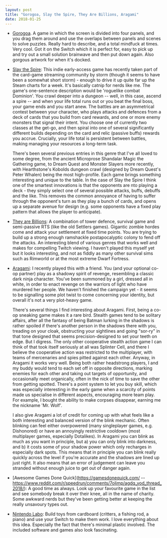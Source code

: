 ```yaml
---
layout: post
title: "Gorogoa, Slay the Spire, They Are Billions, Aragami"
date: 2018-01-25
---
```

- [Gorogoa](https://www.rockpapershotgun.com/2018/01/22/gorogoa-puzzle-design/). A game in which the screen is divided into four panels, and you drag them around and use the overlaps between panels and scenes to solve puzzles. Really hard to describe, and a total mindfuck at times. Very cool. Got it on the Switch which it is perfect for, easy to pick up and try out a small solution brainwave and then put down again. Also gorgous artwork for when it's docked.

- [Slay the Spire](https://steamcommunity.com/app/646570): This indie early-access game has recently taken part of the card-game streaming community by storm (though it seems to have been a somewhat short storm) - enough to drive it up quite far up the Steam charts for a week. It's basically catnip for nerds like me. The game's one-sentence description would be 'roguelike combat Dominion'. You crawl deeper into a dungeon -- well, in this case, ascend a spire -- and when your life total runs out or you beat the final boss, your game ends and you start anew. The battles are an asymmetrical contest between your character, who plays attacks and defences from a deck of cards that you build from card rewards, and one or more enemy monsters that signal their intent. You choose one of currently two classes at the get-go, and then spiral into one of several significantly different builds depending on the card and relic (passive buffs) rewards you accrue. Crucially, your life total is persistent between battles, making managing your resources a long-term task.

    There's been several previous entries in this genre that I've all loved to some degree, from the ancient Microprose Shandalar Magic the Gathering game, to Dream Quest and Monster Slayers more recently, with Hearthstone's Kobolds dungeon crawl (designed by Dream Quest's Peter Whalen) being the most high-profile. Each game brings something interesting and unique to the table. In the case of Slay the Spire I think one of the smartest innovations is that the opponents are nto playing a deck - they simply select one of several possible attacks, buffs, debuffs and the like. This removes the common annoyance of having to suffer through the opponent's turn as they play a bunch of cards, and opens up a separate avenue for design (e.g. some opponents have a fixed play pattern that allows the player to anticipate).

- [They are Billions](http://www.pcgamer.com/how-zombie-plague-rts-they-are-billions-went-viral/):
A combination of tower defence, survival game and semi-passive RTS (like the old Settlers games). Gigantic zombie hordes come and attack your settlement at fixed time points. You are trying to build up a strong enough ramshackle postapocalyptic colony to fend off the attacks. An interesting blend of various genres that works well and makes for compelling Twitch viewing. I haven't played this myself yet but it looks interesting, and not as fiddly as many other survival sims such as Rimworld or at the most extreme Dwarf Fortress.

- [Aragami](http://store.steampowered.com/app/280160/Aragami/): I recently played this with a friend. You (and your optional co-op partner) play as a shadowy spirit of revenge, resembling a classic dark ninja character. You've been summoned by a girl, dressed all in white, in order to enact revenge on the warriors of light who have murdered her people. We haven't finished the campaign yet - it seems to be signalling some plot twist to come concerning your identity, but overall it's not a very plot-heavy game. 

    There's several things I find interesting about Aragami. First, being a co-op sneaking game makes it a rare bird. Stealth games tend to be solitary affairs, after all the fantasy of being Batman lurking in the shadows is rather spoiled if there's another person in the shadows there with you, treading on your cloak, obstructing your sightlines and going "sor-ry" in that tone designed that seems precision-designed to set your teeth on edge. But I digress. The only other cooperative stealth action game I can think of that took itself seriously at all was Splinter Cell, and there I believe the cooperative action was restricted to the multiplayer, with teams of mercenaries and spies pitted against each other. Anyway, in Aragami it works very well. Being both rather headstrong players, I and my buddy would tend to each set off in opposite directions, marking enemies for each other and taking out targets of opportunity, and occasionally meet organically, often in the nick of time to save the other from getting spotted. There's a point system to let you buy skill, which was especially interesting in the early game when a scarcity of points made us specialise in different aspects, encouraging more team play. For example, I bought the ability to make corpses disappear, earning me the nickname 'Mr. Wolf'.

    I also give Aragami a lot of credit for coming up with what feels like a both interesting and balanced version of the blink mechanic. Often blinking can feel either overpowered (many singleplayer games, e.g. Dishonored) or have an annoyingly restrictive cooldown (most multiplayer games, especially Dotalikes). In Aragami you can blink as much as you want in principle, but a) you can only blink into darkness, and b) it costs some of your shadow power which only recharges in especially dark spots. This means that in principle you can blink really quickly across the level if you're accurate and the shadows are lined up just right. It also means that an error of judgement can leave you stranded without enough juice to get out of danger again.

- [Awesome Games Done Quick](https://gamesdonequick.com/ -- https://www.reddit.com/r/speedrun/comments/7oljmp/agdq_vod_thread_2018/): A good time as always. Look up your favourite game in the list and see somebody break it over their knee, all in the name of charity. Some awkward nerds but they've been getting better at keeping the really unsavoury types out.

- [Nintendo Labo](https://labo.nintendo.com/): Build toys from cardboard (critters, a fishing rod, a piano) and use your Switch to make them work. I love everything about this idea. Especially the fact that there's minimal plastic involved. The included software and games also look fascinating.